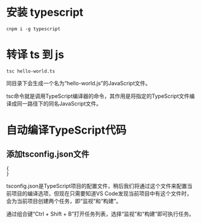 # 安装 typescript
```
cnpm i -g typescript
```

# 转译 ts 到 js
```
tsc hello-world.ts
```
同目录下会生成一个名为“hello-world.js”的JavaScript文件。

tsc命令就是调用TypeScript编译器的命令，其作用是将指定的TypeScript文件编译成同一路径下的同名JavaScript文件。

# 自动编译TypeScript代码

## 添加tsconfig.json文件
```
{
}
```
tsconfig.json是TypeScript项目的配置文件，稍后我们将通过这个文件来配置当前项目的编译选项，但现在只需要知道VS Code发现当前项目中有这个文件时，会为当前项目创建两个任务，即“监视”和“构建”。

通过组合键“Ctrl + Shift + B”打开任务列表，选择“监视”和“构建”即可执行任务。
